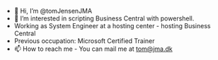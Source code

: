 - 👋 Hi, I’m @tomJensenJMA
- 👀 I’m interested in scripting Business Central with powershell.
- Working as System Engineer at a hosting center - hosting Business Central
- Previous occupation: Microsoft Certified Trainer
- 📫 How to reach me - You can mail me at tom@jma.dk


<!---
tomJensenJMA/tomJensenJMA is a ✨ special ✨ repository because its `README.md` (this file) appears on your GitHub profile.
You can click the Preview link to take a look at your changes.
- 🌱 I’m currently learning ...
- 💞️ I’m looking to collaborate on ...
--->
